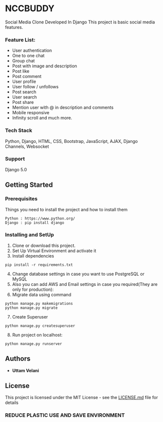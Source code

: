 # NCCBUDDY
Social Media Clone Developed In Django
This project is basic social media features.

### Feature List:
 
- User authentication
- One to one chat
- Group chat
- Post with image and description
- Post like
- Post comment
- User profile
- User follow / unfollows
- Post search
- User search
- Post share
- Mention user with @ in description and comments
- Mobile responsive
- Infinity scroll and much more. 

### Tech Stack
Python, Django, HTML, CSS, Bootstrap, JavaScript, AJAX, Django Channels, Websocket

### Support 
Django 5.0

## Getting Started

### Prerequisites
Things you need to install the project and how to install them
```
Python : https://www.python.org/
Django : pip install django
```
### Installing and SetUp
1) Clone or download this project.
2) Set Up Virtual Environment and activate it
3) Install dependencies
```
pip install -r requirements.txt
```
4) Change database settings in case you want to use PostgreSQL or MySQL
5) Also you can add AWS and Email settings in case you required(They are only for production):
6) Migrate data using command 
```
python manage.py makemigrations
python manage.py migrate
```
7) Create Superuser
```
python manage.py createsuperuser
```
8) Run project on localhost:
```
python manage.py runserver
```

## Authors

* **Uttam Velani**
## License

This project is licensed under the MIT License - see the [LICENSE.md](LICENSE.md) file for details

### REDUCE PLASTIC USE AND SAVE ENVIRONMENT
